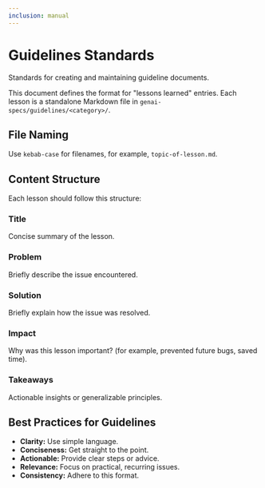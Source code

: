```yaml
---
inclusion: manual
---
```


# Guidelines Standards

Standards for creating and maintaining guideline documents.

This document defines the format for "lessons learned" entries. Each lesson is a standalone Markdown file in `genai-specs/guidelines/<category>/`.

## File Naming

Use `kebab-case` for filenames, for example, `topic-of-lesson.md`.

## Content Structure

Each lesson should follow this structure:

### Title

Concise summary of the lesson.

### Problem

Briefly describe the issue encountered.

### Solution

Briefly explain how the issue was resolved.

### Impact

Why was this lesson important? (for example, prevented future bugs, saved time).

### Takeaways

Actionable insights or generalizable principles.

## Best Practices for Guidelines

* **Clarity:** Use simple language.
* **Conciseness:** Get straight to the point.
* **Actionable:** Provide clear steps or advice.
* **Relevance:** Focus on practical, recurring issues.
* **Consistency:** Adhere to this format.
